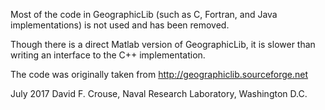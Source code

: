 Most of the code in GeographicLib (such as C, Fortran, and Java
implementations) is not used and has been removed.

Though there is a direct Matlab version of GeographicLib, it is
slower than writing an interface to the C++ implementation.

The code was originally taken from
http://geographiclib.sourceforge.net

July 2017 David F. Crouse, Naval Research Laboratory, Washington D.C.
